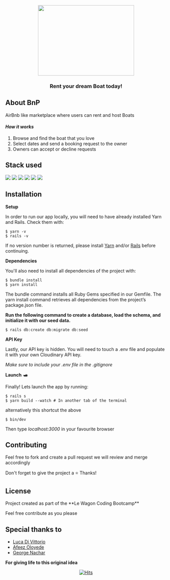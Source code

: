 <p align="center"><img src="https://res.cloudinary.com/detwvcqim/image/upload/v1681833870/BnP_Logo-removebg-preview_jbjrd4.png" height=220 width=300 /></p>

<h3 align="center">Rent your dream Boat today!</h3>

<h2>About BnP</h2>
<p>AirBnb like marketplace where users can rent and host Boats</p>

*<h4>How it works</h4>*
1. Browse and find the boat that you love
2. Select dates and send a booking request to the owner
3. Owners can accept or decline requests

<h2>Stack used</h2>

<a href="https://rubyonrails.org"><img src="https://img.shields.io/badge/Ruby_on_Rails-CC0000?style=for-the-badge&logo=ruby-on-rails&logoColor=white" /></a> <a href="https://developer.mozilla.org/en-US/docs/Web/javascript"><img src="https://img.shields.io/badge/JavaScript-F7DF1E?style=for-the-badge&logo=javascript&logoColor=black"></a> <a href="https://sass-lang.com/"><img src="https://img.shields.io/badge/CSS3-1572B6?style=for-the-badge&logo=css3&logoColor=white" /></a> <a href="https://sass-lang.com/"><img src="https://img.shields.io/badge/Sass-CC6699?style=for-the-badge&logo=sass&logoColor=white" /></a> <a href="https://getbootstrap.com/"><img src="https://img.shields.io/badge/Bootstrap-563D7C?style=for-the-badge&logo=bootstrap&logoColor=white" /></a> <a href="https://stimulus.hotwired.dev/"><img src="https://img.shields.io/badge/-Stimulus-black?style=for-the-badge&logo=stimulus" /></a>

<h2>Installation</h2>
    
**Setup**

In order to run our app locally, you will need to have already installed Yarn and Rails. Check them with:

    $ yarn -v
    $ rails -v
    
If no version number is returned, please install <a href="https://yarnpkg.com/">Yarn</a> and/or <a href="https://rubyonrails.org/">Rails</a> before continuing.

**Dependencies**

You'll also need to install all dependencies of the project with:

    $ bundle install
    $ yarn install
    
The bundle command installs all Ruby Gems specified in our Gemfile. The yarn install command retrieves all dependencies from the project’s package.json file.


**Run the following command to create a database, load the schema, and initialize it with our seed data.**

    $ rails db:create db:migrate db:seed

**API Key**

Lastly, our API key is hidden. You will need to touch a .env file and populate it with your own Cloudinary API key.

*Make sure to include your .env file in the .gitignore*

**Launch** 🛥️

Finally! Lets launch the app by running:

    $ rails s
    $ yarn build --watch # In another tab of the terminal
    
alternatively this shortcut the above

    $ bin/dev
    
    
Then type *localhost:3000* in your favourite browser

<h2>Contributing</h2>

<p>Feel free to fork and create a pull request we will review and merge accordingly</p>
<p>Don't forget to give the project a ⭐️ Thanks!</p>

<h2>License</h2>
<p>Project created as part of the **Le Wagon Coding Bootcamp**</p>
<p>Feel free contribute as you please</p>

<h2>Special thanks to</h2>

  - <a href="https://github.com/Luca-Divit">Luca Di Vittorio</a>
  - <a href="https://github.com/mycodejourney22">Afeez Oloyede</a>
  - <a href="https://github.com/Sikaopa">George Nachar</a>

**For giving life to this original idea**
<p align="center">
<a href="https://hits.sh/github.com/Luca-Divit/bnp/"><img alt="Hits" src="https://hits.sh/github.com/Luca-Divit/bnp.svg?style=plastic&label=Visitors&extraCount=322"/></a>
</p>
